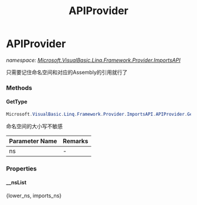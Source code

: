 ﻿---
title: APIProvider
---

# APIProvider
_namespace: [Microsoft.VisualBasic.Linq.Framework.Provider.ImportsAPI](N-Microsoft.VisualBasic.Linq.Framework.Provider.ImportsAPI.html)_

只需要记住命名空间和对应的Assembly的引用就行了

### Methods

#### GetType
```csharp
Microsoft.VisualBasic.Linq.Framework.Provider.ImportsAPI.APIProvider.GetType(System.String)
```
命名空间的大小写不敏感

|Parameter Name|Remarks|
|--------------|-------|
|ns|-|




### Properties

#### __nsList
{lower_ns, imports_ns}

